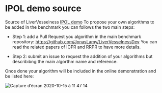 #  IPOL demo source
Source of LiverVesselness [IPOL demo](https://kerautret.github.io/LiverVesselnessIPOLDemo/)
To propose your own algorithms to be added in the benchmark you can follows the two main steps:

  - Step 1: add a Pull Request you algorithm in the main benchmark repository: https://github.com/JonasLamy/LiverVesselnessDev
    You can read the related papers of ICPR and RRPR to have more details.
    
  - Step 2: submit an issue to request the addition of your algorithms but describibng the main algorthm name and reference.
  
  Once done your algorithm will be included in the online demonstration and be listed here: 
  

  ![Capture d’écran 2020-10-15 à 11 47 14](https://user-images.githubusercontent.com/772865/96107055-39c8ff80-0edc-11eb-8f13-d25de217e10f.png)
